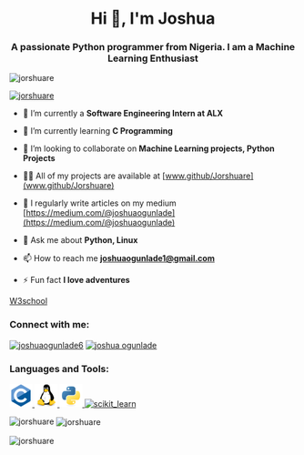 
<!---
Jorshuare/Jorshuare is a ✨ special ✨ repository because its `README.md` (this file) appears on your GitHub profile.
You can click the Preview link to take a look at your changes.
--->
<h1 align="center">Hi 👋, I'm Joshua</h1>
<h3 align="center">A passionate Python programmer from Nigeria. I am a Machine Learning Enthusiast</h3>

<p align="left"> <img src="https://komarev.com/ghpvc/?username=jorshuare&label=Profile%20views&color=0e75b6&style=flat" alt="jorshuare" /> </p>

<p align="left"> <a href="https://github.com/ryo-ma/github-profile-trophy"><img src="https://github-profile-trophy.vercel.app/?username=jorshuare" alt="jorshuare" /></a> </p>

- 🔭 I’m currently a **Software Engineering Intern at ALX**

- 🌱 I’m currently learning **C Programming**

- 👯 I’m looking to collaborate on **Machine Learning projects, Python Projects**

- 👨‍💻 All of my projects are available at [www.github/Jorshuare](www.github/Jorshuare)

- 📝 I regularly write articles on my medium [https://medium.com/@joshuaogunlade](https://medium.com/@joshuaogunlade)

- 💬 Ask me about **Python, Linux**

- 📫 How to reach me **joshuaogunlade1@gmail.com**

- ⚡ Fun fact **I love adventures**

<a href="https://www.w3schools.com/html/html_links.asp">W3school</a>

<h3 align="left">Connect with me:</h3>
<p align="left">
<a href="https://twitter.com/joshuaogunlade6" target="blank"><img align="center" src="https://raw.githubusercontent.com/rahuldkjain/github-profile-readme-generator/master/src/images/icons/Social/twitter.svg" alt="joshuaogunlade6" height="30" width="40" /></a>
<a href="https://linkedin.com/in/joshua ogunlade" target="blank"><img align="center" src="https://raw.githubusercontent.com/rahuldkjain/github-profile-readme-generator/master/src/images/icons/Social/linked-in-alt.svg" alt="joshua ogunlade" height="30" width="40" /></a>
</p>

<h3 align="left">Languages and Tools:</h3>
<p align="left"> <a href="https://www.cprogramming.com/" target="_blank" rel="noreferrer"> <img src="https://raw.githubusercontent.com/devicons/devicon/master/icons/c/c-original.svg" alt="c" width="40" height="40"/> </a> <a href="https://www.linux.org/" target="_blank" rel="noreferrer"> <img src="https://raw.githubusercontent.com/devicons/devicon/master/icons/linux/linux-original.svg" alt="linux" width="40" height="40"/> </a> <a href="https://www.python.org" target="_blank" rel="noreferrer"> <img src="https://raw.githubusercontent.com/devicons/devicon/master/icons/python/python-original.svg" alt="python" width="40" height="40"/> </a> <a href="https://scikit-learn.org/" target="_blank" rel="noreferrer"> <img src="https://upload.wikimedia.org/wikipedia/commons/0/05/Scikit_learn_logo_small.svg" alt="scikit_learn" width="40" height="40"/> </a> </p>

<p><img align="left" src="https://github-readme-stats.vercel.app/api/top-langs?username=jorshuare&show_icons=true&locale=en&layout=compact" alt="jorshuare" /></p>

<p>&nbsp;<img align="center" src="https://github-readme-stats.vercel.app/api?username=jorshuare&show_icons=true&locale=en" alt="jorshuare" /></p>

<p><img align="center" src="https://github-readme-streak-stats.herokuapp.com/?user=jorshuare&" alt="jorshuare" /></p>
